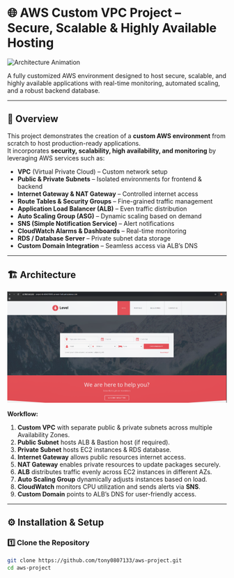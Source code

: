 # 🌐 AWS Custom VPC Project – Secure, Scalable & Highly Available Hosting

![Architecture Animation](assets/aws-architecture.gif)

A fully customized AWS environment designed to host secure, scalable, and highly available applications with real-time monitoring, automated scaling, and a robust backend database.

---

## 📌 Overview
This project demonstrates the creation of a **custom AWS environment** from scratch to host production-ready applications.  
It incorporates **security, scalability, high availability, and monitoring** by leveraging AWS services such as:

- **VPC** (Virtual Private Cloud) – Custom network setup
- **Public & Private Subnets** – Isolated environments for frontend & backend
- **Internet Gateway & NAT Gateway** – Controlled internet access
- **Route Tables & Security Groups** – Fine-grained traffic management
- **Application Load Balancer (ALB)** – Even traffic distribution
- **Auto Scaling Group (ASG)** – Dynamic scaling based on demand
- **SNS (Simple Notification Service)** – Alert notifications
- **CloudWatch Alarms & Dashboards** – Real-time monitoring
- **RDS / Database Server** – Private subnet data storage
- **Custom Domain Integration** – Seamless access via ALB’s DNS

---

## 🏗 Architecture

![Architecture Diagram](img/screenshot_10082025_132657.jpg)

**Workflow:**
1. **Custom VPC** with separate public & private subnets across multiple Availability Zones.
2. **Public Subnet** hosts ALB & Bastion host (if required).
3. **Private Subnet** hosts EC2 instances & RDS database.
4. **Internet Gateway** allows public resources internet access.
5. **NAT Gateway** enables private resources to update packages securely.
6. **ALB** distributes traffic evenly across EC2 instances in different AZs.
7. **Auto Scaling Group** dynamically adjusts instances based on load.
8. **CloudWatch** monitors CPU utilization and sends alerts via **SNS**.
9. **Custom Domain** points to ALB’s DNS for user-friendly access.

---

## ⚙️ Installation & Setup

### 1️⃣ Clone the Repository
```bash
git clone https://github.com/tony0807133/aws-project.git
cd aws-project
